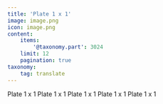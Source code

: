 ```yaml
---
title: 'Plate 1 x 1'
image: image.png
icon: image.png
content:
    items:
        '@taxonomy.part': 3024
    limit: 12
    pagination: true
taxonomy:
    tag: translate
---
```


Plate 1 x 1
Plate 1 x 1
Plate 1 x 1
Plate 1 x 1
Plate 1 x 1

